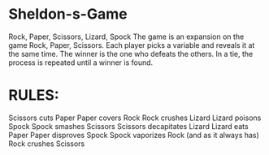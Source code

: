 # Sheldon-s-Game

Rock, Paper, Scissors, Lizard, Spock
The game is an expansion on the game Rock, Paper, Scissors. 
Each player picks a variable and reveals it at the same time. 
The winner is the one who defeats the others. In a tie, the process is repeated until a winner is found.

# RULES:

Scissors cuts Paper
Paper covers Rock
Rock crushes Lizard
Lizard poisons Spock
Spock smashes Scissors
Scissors decapitates Lizard
Lizard eats Paper
Paper disproves Spock
Spock vaporizes Rock
(and as it always has) Rock crushes Scissors

